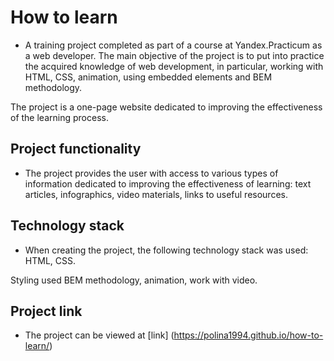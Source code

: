 # How to learn

* A training project completed as part of a course at Yandex.Practicum as a web developer. The main objective of the project is to put into practice the acquired knowledge of web development, in particular, working with HTML, CSS, animation, using embedded elements and BEM methodology.

The project is a one-page website dedicated to improving the effectiveness of the learning process.

## Project functionality

* The project provides the user with access to various types of information dedicated to improving the effectiveness of learning: text articles, infographics, video materials, links to useful resources.

## Technology stack

* When creating the project, the following technology stack was used: HTML, CSS.
  
Styling used BEM methodology, animation, work with video.

## Project link

* The project can be viewed at [link] (https://polina1994.github.io/how-to-learn/)




